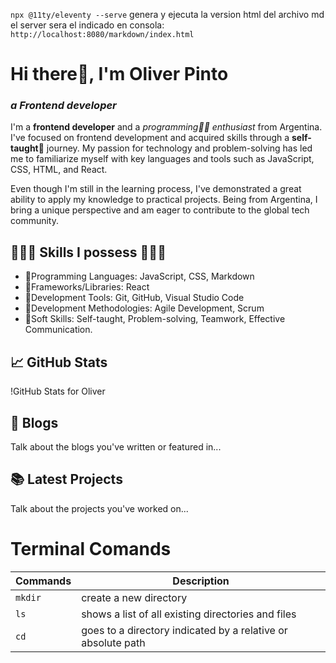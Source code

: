 ``npx @11ty/eleventy --serve`` genera y ejecuta la version html del archivo md
el server sera el indicado en consola: ``http://localhost:8080/markdown/index.html``

# Hi there👋, I'm **Oliver Pinto**
### _**a Frontend developer**_

I'm a **frontend developer** and a _programming👨‍💻 enthusiast_ from Argentina. I've focused on frontend development and acquired skills through a **self-taught💪** journey. My passion for technology and problem-solving has led me to familiarize myself with key languages and tools such as JavaScript, CSS, HTML, and React.

Even though I'm still in the learning process, I've demonstrated a great ability to apply my knowledge to practical projects. Being from Argentina, I bring a unique perspective and am eager to contribute to the global tech community.

## 🚀🚀🚀 Skills I possess 🚀🚀🚀
- 🚀Programming Languages: JavaScript, CSS, Markdown
- 🚀Frameworks/Libraries: React
- 🚀Development Tools: Git, GitHub, Visual Studio Code
- 🚀Development Methodologies: Agile Development, Scrum
- 🚀Soft Skills: Self-taught, Problem-solving, Teamwork, Effective Communication.

## 📈 GitHub Stats

!GitHub Stats for Oliver

## 📝 Blogs
Talk about the blogs you've written or featured in...

## 📚 Latest Projects
Talk about the projects you've worked on...


# Terminal Comands

|   Commands  |                 Description                                    |
| ----------  | ---------------------------------------------------------------|
|   ``mkdir`` |   create a new directory                                       |
|   ``ls``    |   shows a list of all existing directories and files           |
|   ``cd``    |   goes to a directory indicated by a relative or absolute path |

<!--
**alh3x/alh3x** is a ✨ _special_ ✨ repository because its `README.md` (this file) appears on your GitHub profile.

Here are some ideas to get you started:

- 🔭 I’m currently working on ...
- 🌱 I’m currently learning ...
- 👯 I’m looking to collaborate on ...
- 🤔 I’m looking for help with ...
- 💬 Ask me about ...
- 📫 How to reach me: ...
- 😄 Pronouns: ...
- ⚡ Fun fact: ...
-->